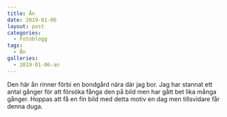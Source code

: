 ```yaml
---
title: Ån
date: 2019-01-06
layout: post
categories:
  - Fotoblogg
tags:
  - Ån
galleries:
  - 2019-01-06-an
---
```


Den här ån rinner förbi en bondgård nära där jag bor. Jag har stannat ett antal gånger för att försöka fånga den på bild men har gått bet lika många gånger. Hoppas att få en fin bild med detta motiv en dag men tillsvidare får denna duga.
